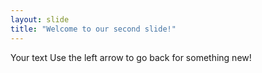 ```yaml
---
layout: slide
title: "Welcome to our second slide!"
---
```

Your text
Use the left arrow to go back for something new!
